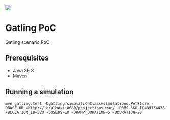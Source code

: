[![](https://api.travis-ci.org/juancarlosmaldonadobeltran/gatling-poc.svg)](https://travis-ci.com/github/juancarlosmaldonadobeltran/gatling-poc)
# Gatling PoC

Gatling scenario PoC

## Prerequisites
* Java SE 8
* Maven

## Running a simulation

`mvn gatling:test -Dgatling.simulationClass=simulations.PetStore -DBASE_URL=http://localhost:8080/projections_war/ -DRMS_SKU_ID=89134036 -DLOCATION_ID=320 -DUSERS=10 -DRAMP_DURATION=5 -DDURATION=20`



